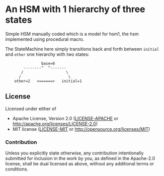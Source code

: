 # An HSM with 1 hierarchy of three states

Simple HSM manually coded which is a model for hsm1,
the hsm implemented using procedural macro.

The StateMachine here simply transitions back and forth
between `initial` and `other` one hierarchy with two
states:
```
                base=0
        --------^  ^-------
       /                   \
      /                     \
    other=2   <======>   initial=1
```

## License

Licensed under either of

- Apache License, Version 2.0 ([LICENSE-APACHE](LICENSE-APACHE) or http://apache.org/licenses/LICENSE-2.0)
- MIT license ([LICENSE-MIT](LICENSE-MIT) or http://opensource.org/licenses/MIT)

### Contribution

Unless you explicitly state otherwise, any contribution intentionally submitted
for inclusion in the work by you, as defined in the Apache-2.0 license, shall
be dual licensed as above, without any additional terms or conditions.

